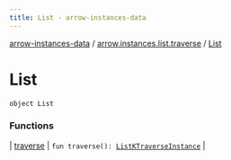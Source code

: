 ```yaml
---
title: List - arrow-instances-data
---
```


[arrow-instances-data](../../index.html) / [arrow.instances.list.traverse](../index.html) / [List](./index.html)

# List

`object List`

### Functions

| [traverse](traverse.html) | `fun traverse(): `[`ListKTraverseInstance`](../../arrow.instances/-list-k-traverse-instance/index.html) |

